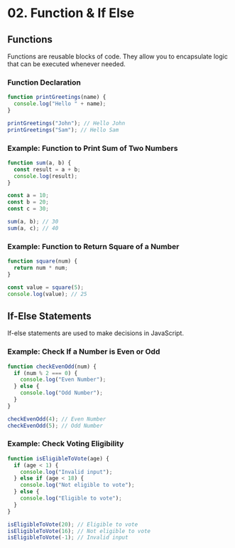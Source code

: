 # 02. Function & If Else

## Functions

Functions are reusable blocks of code. They allow you to encapsulate logic that can be executed whenever needed.

### Function Declaration

```javascript
function printGreetings(name) {
  console.log("Hello " + name);
}

printGreetings("John"); // Hello John
printGreetings("Sam"); // Hello Sam
```

### Example: Function to Print Sum of Two Numbers

```javascript
function sum(a, b) {
  const result = a + b;
  console.log(result);
}

const a = 10;
const b = 20;
const c = 30;

sum(a, b); // 30
sum(a, c); // 40
```

### Example: Function to Return Square of a Number

```javascript
function square(num) {
  return num * num;
}

const value = square(5);
console.log(value); // 25
```

## If-Else Statements

If-else statements are used to make decisions in JavaScript.

### Example: Check If a Number is Even or Odd

```javascript
function checkEvenOdd(num) {
  if (num % 2 === 0) {
    console.log("Even Number");
  } else {
    console.log("Odd Number");
  }
}

checkEvenOdd(4); // Even Number
checkEvenOdd(5); // Odd Number
```

### Example: Check Voting Eligibility

```javascript
function isEligibleToVote(age) {
  if (age < 1) {
    console.log("Invalid input");
  } else if (age < 18) {
    console.log("Not eligible to vote");
  } else {
    console.log("Eligible to vote");
  }
}

isEligibleToVote(20); // Eligible to vote
isEligibleToVote(16); // Not eligible to vote
isEligibleToVote(-1); // Invalid input
```
